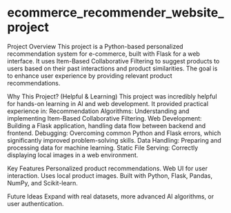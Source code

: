 # ecommerce_recommender_website_project
Project Overview
This project is a Python-based personalized recommendation system for e-commerce, built with Flask for a web interface. It uses Item-Based Collaborative Filtering to suggest products to users based on their past interactions and product similarities. The goal is to enhance user experience by providing relevant product recommendations.

Why This Project? (Helpful & Learning)
This project was incredibly helpful for hands-on learning in AI and web development. 
It provided practical experience in:
Recommendation Algorithms: 
Understanding and implementing Item-Based Collaborative Filtering.
Web Development:
Building a Flask application, handling data flow between backend and frontend.
Debugging:
Overcoming common Python and Flask errors, which significantly improved problem-solving skills.
Data Handling:
Preparing and processing data for machine learning.
Static File Serving: 
Correctly displaying local images in a web environment.

Key Features
Personalized product recommendations.
Web UI for user interaction.
Uses local product images.
Built with Python, Flask, Pandas, NumPy, and Scikit-learn.


Future Ideas
Expand with real datasets, more advanced AI algorithms, or user authentication.
